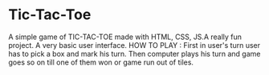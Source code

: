 ﻿# Tic-Tac-Toe
 A simple game of TIC-TAC-TOE made with HTML, CSS, JS.A really fun project.
 A very basic user interface.
 HOW TO PLAY : 
 First in user's turn user has to pick a box and mark his turn. Then computer plays his turn and game goes so on till one of them won or game run out of tiles.
